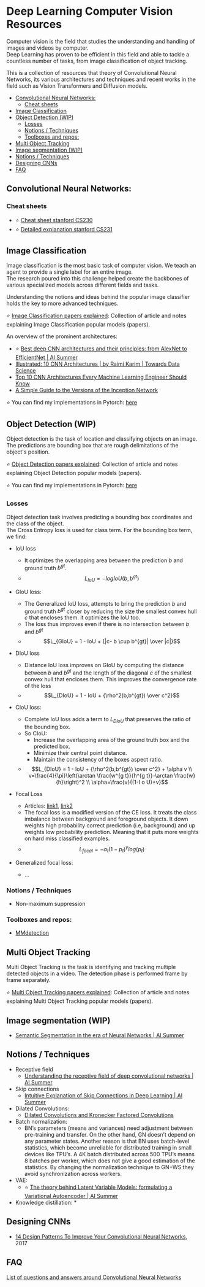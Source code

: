 # Deep Learning Computer Vision Resources <!-- omit from toc -->

Computer vision is the field that studies the understanding and handling of images and videos by computer.  
Deep Learning has proven to be efficient in this field and able to tackle a countless number of tasks, from image classification of object tracking. 

This is a collection of resources that theory of Convolutional Neural Networks, its various architectures and techniques and recent works in the field such as Vision Transformers and Diffusion models.

- [Convolutional Neural Networks:](#convolutional-neural-networks)
  - [Cheat sheets](#cheat-sheets)
- [Image Classification](#image-classification)
- [Object Detection (WIP)](#object-detection-wip)
  - [Losses](#losses)
  - [Notions / Techniques](#notions--techniques)
  - [Toolboxes and repos:](#toolboxes-and-repos)
- [Multi Object Tracking](#multi-object-tracking)
- [Image segmentation (WIP)](#image-segmentation-wip)
- [Notions / Techniques](#notions--techniques-1)
- [Designing CNNs](#designing-cnns)
- [FAQ](#faq)
 

## Convolutional Neural Networks:

### Cheat sheets
* ⭐ [Cheat sheet stanford CS230](https://stanford.edu/~shervine/teaching/cs-230/cheatsheet-convolutional-neural-networks)
* ⭐ [Detailed explanation stanford CS231](https://cs231n.github.io/convolutional-networks/)

<!-- ### Courses

* [coursera course](https://www.coursera.org/learn/convolutional-neural-networks?irclickid=WUyTrCUidxyNRpEy9e3E-XntUkAzwmXb102tWs0&irgwc=1&utm_medium=partners&utm_source=impact&utm_campaign=2757406&utm_content=b2c) -->



## Image Classification
Image classification is the most basic task of computer vision. We teach an agent to provide a single label for an entire image.  
The research poured into this challenge helped create the backbones of various specialized models across different fields and tasks.

Understanding the notions and ideas behind the popular image classifier holds the key to more advanced techniques.

⭐ [Image Classification papers explained](image-classification-papers.md): Collection of article and notes explaining Image Classification popular models (papers).


An overview of the prominent architectures:
  * ⭐ [Best deep CNN architectures and their principles: from AlexNet to EfficientNet | AI Summer](https://theaisummer.com/cnn-architectures/)
  * [Illustrated: 10 CNN Architectures | by Raimi Karim | Towards Data Science](https://towardsdatascience.com/illustrated-10-cnn-architectures-95d78ace614d)
  * [Top 10 CNN Architectures Every Machine Learning Engineer Should Know](https://towardsdatascience.com/top-10-cnn-architectures-every-machine-learning-engineer-should-know-68e2b0e07201)
  * [A Simple Guide to the Versions of the Inception Network](https://towardsdatascience.com/a-simple-guide-to-the-versions-of-the-inception-network-7fc52b863202)

⭐ You can find my implementations in Pytorch: [here](https://github.com/Darkmyter/Popular-models-implemented-in-Pytorch#image-classification)

## Object Detection (WIP)

Object detection is the task of location and classifying objects on an image. The predictions are bounding box that are rough delimitations of the object's position.

⭐ [Object Detection papers explained](object-detection-papers.md): Collection of article and notes explaining Object Detection popular models (papers).

⭐ You can find my implementations in Pytorch: [here](https://github.com/Darkmyter/Popular-models-implemented-in-Pytorch#object-detection)

### Losses
Object detection task involves predicting a bounding box coordinates and the class of the object.  
The Cross Entropy loss is used for class term.
For the bounding box term, we find:
* IoU loss
  * It optimizes the overlapping area between the prediction $b$ and ground truth $b^{gt}$.
  * $$L_{IoU} = - logIoU(b, b^{gt})$$
* GIoU loss:
  * The Generalized IoU loss, attempts to bring the prediction $b$ and ground truth $b^{gt}$ closer by reducing the size the smallest convex hull  $c$ that encloses them. It optimizes the IoU too. 
  * The loss thus improves even if there is no intersection between $b$ and $b^{gt}$
  * $$L_{GIoU} = 1 - IoU + {|c- b \cup b^{gt}| \over |c|}$$
* DIoU loss
  * Distance IoU loss improves on GIoU by computing the distance between $b$ and $b^{gt}$ and the length of the diagonal $c$ of the smallest convex hull  that encloses them. This improves the convergence rate of the loss 
  * $$L_{DIoU} = 1 - IoU + {\rho^2(b,b^{gt}) \over c^2}$$
* CIoU loss:
  * Complete IoU loss adds a term to $L_{DIoU}$ that preserves the ratio of the bounding box.
  * So CIoU:
    * Increase the overlapping area of the ground truth box and the predicted box.
    * Minimize their central point distance.
    * Maintain the consistency of the boxes aspect ratio.
  * $$L_{DIoU} = 1 - IoU + {\rho^2(b,b^{gt}) \over c^2} + \alpha v \\ v=\frac{4}{\pi}\left(\arctan \frac{w^{g t}}{h^{g t}}-\arctan \frac{w}{h}\right)^2 \\ \alpha=\frac{v}{(1-I o U)+v}$$

* Focal Loss
  * Articles: [link1](https://medium.com/visionwizard/understanding-focal-loss-a-quick-read-b914422913e7), [link2](https://www.analyticsvidhya.com/blog/2020/08/a-beginners-guide-to-focal-loss-in-object-detection/)
  * The focal loss is a modified version of the CE loss. It treats the class imbalance between background and foreground objects. It down weights high probability correct prediction (i.e, background) and up weights low probability prediction. Meaning that it puts more weights on hard miss classified examples.
  * $$L_{focal} = - \alpha_t (1 - p_t)^\gamma log(p_t)$$
* Generalized focal loss:
  * ...

### Notions / Techniques
* Non-maximum suppression

### Toolboxes and repos:
* [MMdetection](https://github.com/open-mmlab/mmdetection)


## Multi Object Tracking
Multi Object Tracking is the task is identifying and tracking multiple detected objects in a video. The detection phase is performed frame by frame separately.

⭐ [Multi Object Tracking papers explained](multi-object-tracking-papers.md): Collection of article and notes explaining Multi Object Tracking popular models (papers).

## Image segmentation (WIP)

* [Semantic Segmentation in the era of Neural Networks | AI Summer](https://theaisummer.com/Semantic_Segmentation/) 


## Notions / Techniques
* Receptive field
  * [Understanding the receptive field of deep convolutional networks | AI Summer](https://theaisummer.com/receptive-field/)
* Skip connections
  * [Intuitive Explanation of Skip Connections in Deep Learning | AI Summer ](https://theaisummer.com/skip-connections/)
* Dilated Convolutions:
  * [Dilated Convolutions and Kronecker Factored Convolutions](https://www.inference.vc/dilated-convolutions-and-kronecker-factorisation/)
* Batch normalization:
  * BN’s parameters (means and variances) need adjustment between pre-training and transfer. On the other hand, GN doesn’t depend on any parameter states. Another reason is that BN uses batch-level statistics, which become unreliable for distributed training in small devices like TPU’s. A 4K batch distributed across 500 TPU’s means 8 batches per worker, which does not give a good estimation of the statistics. By changing the normalization technique to GN+WS they avoid synchronization across workers.
* VAE:
  * ⭐ [The theory behind Latent Variable Models: formulating a Variational Autoencoder | AI Summer](https://theaisummer.com/latent-variable-models/)
* Knowledge distillation:
  * 


## Designing CNNs

* [14 Design Patterns To Improve Your Convolutional Neural Networks](https://medium.com/topbots/14-design-patterns-to-improve-your-convolutional-neural-networks-971bb388a082), 2017

## FAQ

[List of questions and answers around Convolutional Neural Networks](faq.md)




